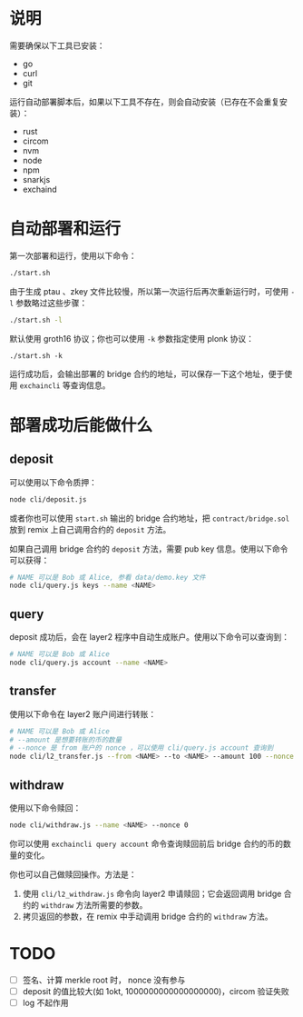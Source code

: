 
# 说明
需要确保以下工具已安装：
- go
- curl
- git

运行自动部署脚本后，如果以下工具不存在，则会自动安装（已存在不会重复安装）：
- rust
- circom
- nvm
- node
- npm
- snarkjs
- exchaind


# 自动部署和运行

第一次部署和运行，使用以下命令：
```sh
./start.sh
```

由于生成 ptau 、zkey 文件比较慢，所以第一次运行后再次重新运行时，可使用 `-l` 参数略过这些步骤：
```sh
./start.sh -l
```

默认使用 groth16 协议；你也可以使用 `-k` 参数指定使用 plonk 协议：
```
./start.sh -k
```

运行成功后，会输出部署的 bridge 合约的地址，可以保存一下这个地址，便于使用 `exchaincli` 等查询信息。


# 部署成功后能做什么

## deposit

可以使用以下命令质押：
```sh
node cli/deposit.js
```

或者你也可以使用 `start.sh` 输出的 bridge 合约地址，把 `contract/bridge.sol` 放到 remix 上自己调用合约的 `deposit` 方法。

如果自己调用 bridge 合约的 `deposit` 方法，需要 pub key 信息。使用以下命令可以获得：
```sh
# NAME 可以是 Bob 或 Alice, 参看 data/demo.key 文件
node cli/query.js keys --name <NAME>
```

## query

deposit 成功后，会在 layer2 程序中自动生成账户。使用以下命令可以查询到：
```sh
# NAME 可以是 Bob 或 Alice
node cli/query.js account --name <NAME>
```

## transfer

使用以下命令在 layer2 账户间进行转账：
```sh
# NAME 可以是 Bob 或 Alice
# --amount 是想要转账的币的数量
# --nonce 是 from 账户的 nonce ，可以使用 cli/query.js account 查询到
node cli/l2_transfer.js --from <NAME> --to <NAME> --amount 100 --nonce 0
```

## withdraw

使用以下命令赎回：
```sh
node cli/withdraw.js --name <NAME> --nonce 0
```

你可以使用 `exchaincli query account` 命令查询赎回前后 bridge 合约的币的数量的变化。

你也可以自己做赎回操作。方法是：
1. 使用 `cli/l2_withdraw.js` 命令向 layer2 申请赎回；它会返回调用 bridge 合约的 `withdraw` 方法所需要的参数。
2. 拷贝返回的参数，在 remix 中手动调用 bridge 合约的 `withdraw` 方法。


# TODO
- [ ] 签名、计算 merkle root 时， nonce 没有参与
- [ ] deposit 的值比较大(如 1okt, 1000000000000000000)，circom 验证失败
- [ ] log 不起作用